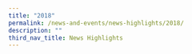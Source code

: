 ```yaml
---
title: "2018"
permalink: /news-and-events/news-highlights/2018/
description: ""
third_nav_title: News Highlights
---
```

